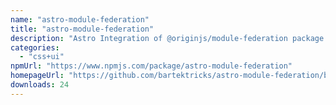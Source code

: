 ```yaml
---
name: "astro-module-federation"
title: "astro-module-federation"
description: "Astro Integration of @originjs/module-federation package."
categories:
  - "css+ui"
npmUrl: "https://www.npmjs.com/package/astro-module-federation"
homepageUrl: "https://github.com/bartektricks/astro-module-federation/blob/main/package/README.md"
downloads: 24
---
```

